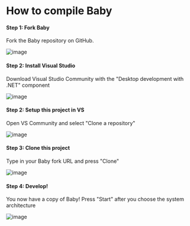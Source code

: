 ﻿# How to compile Baby

#### Step 1: Fork Baby

Fork the Baby repository on GitHub.

![image](https://user-images.githubusercontent.com/104514709/183603613-65eff2a1-0d80-4e70-83d8-805edecd2c0c.png)

#### Step 2: Install Visual Studio

Download Visual Studio Community with the "Desktop development with .NET" component

![image](https://user-images.githubusercontent.com/104514709/183603285-8d1a52cf-4cb8-4464-b55e-34d1a17a2c31.png)

#### Step 2: Setup this project in VS

Open VS Community and select "Clone a repository"

![image](https://user-images.githubusercontent.com/104514709/183603374-2b2d4c84-c58e-474c-a335-fded1838e9ed.png)

#### Step 3: Clone this project

Type in your Baby fork URL and press "Clone"

![image](https://user-images.githubusercontent.com/104514709/183603880-92217d8a-bc99-4adf-b6d7-030096576090.png)

#### Step 4: Develop!

You now have a copy of Baby! Press "Start" after you choose the system architecture

![image](https://user-images.githubusercontent.com/104514709/183604128-771daefc-6254-41bc-8660-2d28200a0b1e.png)
